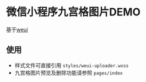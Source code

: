 # 微信小程序九宫格图片DEMO
基于[weui](https://github.com/Tencent/weui-wxss)

## 使用
- 样式文件可直接引用 `styles/weui-uploader.wxss`
- 九宫格图片预览及删除功能请参照 `pages/index`